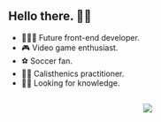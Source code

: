 ## Hello there. 👋🏽

- 🧑🏽‍💻 Future front-end developer.
- 🎮 Video game enthusiast.
- ⚽ Soccer fan.
- 💪🏽 Calisthenics practitioner.
- 🖖🏽 Looking for knowledge.

##

<div align="center">
  <a href="https://github.com/lucaspedrin">
  <img align="center" src="https://user-images.githubusercontent.com/103728603/170395142-0b858a5a-653a-4a08-b9d3-f00348926809.gif"></a>
  </a>
</div>
